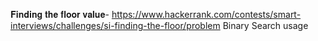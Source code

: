 𝐅𝐢𝐧𝐝𝐢𝐧𝐠 𝐭𝐡𝐞 𝐟𝐥𝐨𝐨𝐫 𝐯𝐚𝐥𝐮𝐞-
https://www.hackerrank.com/contests/smart-interviews/challenges/si-finding-the-floor/problem
Binary Search usage
